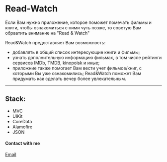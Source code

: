 # Read-Watch

Если Вам нужно приложение, которое поможет помечать фильмы и книги, чтобы ознакомиться с ними чуть позже, то советую Вам обраатить внимание на "Read & Watch"

Read&Watch предоставляет Вам возможность:
- добавлять в общий список интересующие книги и фильмы;
- узнать дополнительную информацию фильмах, в том числе рейтинги сервисов IMDb, TMDB, kinopoisk и иные;
- приложние также помогает Вам вести учет фильмов/книг, с которыми Вы уже ознакомились;
Read&Watch поможет Вам придумать как сделать вечер более увлекательным.

___
## Stack:
- MVC
- UIKit
- CoreData
- Alamofire
- JSON



#### Contact with me
[Email](mailto:vadim.wictorowich@gmail.com "vadim.wictorowich@gmail.com")

